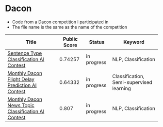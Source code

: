 # Dacon

- Code from a Dacon competition I participated in
- The file name is the same as the name of the competition

| Title | Public Score | Status | Keyword |
| ------------ | ------------- | ------------- | ------------- |
| [Sentence Type Classification AI Contest](https://dacon.io/competitions/official/236037/overview/description) | 0.74257 | in progress | NLP, Classification |
| [Monthly Dacon Flight Delay Prediction AI Contest](https://dacon.io/competitions/official/236094/overview/description) | 0.64332 | in progress | Classification, Semi-supervised learning |
|[Monthly Dacon News Topic Classification AI Contest](https://dacon.io/competitions/official/235747/overview/description)| 0.807 | in progress | NLP, Classification |

